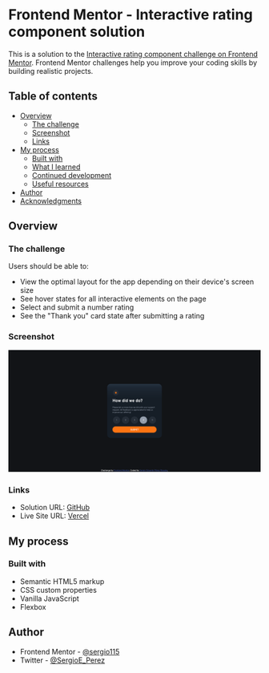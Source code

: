 # Frontend Mentor - Interactive rating component solution

This is a solution to the [Interactive rating component challenge on Frontend Mentor](https://www.frontendmentor.io/challenges/interactive-rating-component-koxpeBUmI). Frontend Mentor challenges help you improve your coding skills by building realistic projects. 

## Table of contents

- [Overview](#overview)
  - [The challenge](#the-challenge)
  - [Screenshot](#screenshot)
  - [Links](#links)
- [My process](#my-process)
  - [Built with](#built-with)
  - [What I learned](#what-i-learned)
  - [Continued development](#continued-development)
  - [Useful resources](#useful-resources)
- [Author](#author)
- [Acknowledgments](#acknowledgments)


## Overview

### The challenge

Users should be able to:

- View the optimal layout for the app depending on their device's screen size
- See hover states for all interactive elements on the page
- Select and submit a number rating
- See the "Thank you" card state after submitting a rating

### Screenshot

![](./screenshot.jpg)

### Links

- Solution URL: [GitHub](https://github.com/sergio115/interactive-rating-component)
- Live Site URL: [Vercel](https://interactive-rating-component-gilt.vercel.app/)

## My process

### Built with

- Semantic HTML5 markup
- CSS custom properties
- Vanilla JavaScript
- Flexbox

## Author

- Frontend Mentor - [@sergio115](https://www.frontendmentor.io/profile/sergio115)
- Twitter - [@SergioE_Perez](https://twitter.com/SergioE_Perez)
